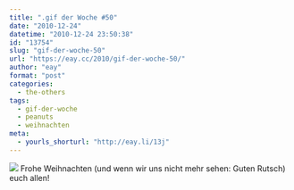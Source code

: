 ```yaml
---
title: ".gif der Woche #50"
date: "2010-12-24"
datetime: "2010-12-24 23:50:38"
id: "13754"
slug: "gif-der-woche-50"
url: "https://eay.cc/2010/gif-der-woche-50/"
author: "eay"
format: "post"
categories:
  - the-others
tags:
  - gif-der-woche
  - peanuts
  - weihnachten
meta:
  - yourls_shorturl: "http://eay.li/13j"
---
```


![](https://eay.cc/uploads/2010/snoopyclaus.gif) Frohe Weihnachten (und wenn wir uns nicht mehr sehen: Guten Rutsch) euch allen!
